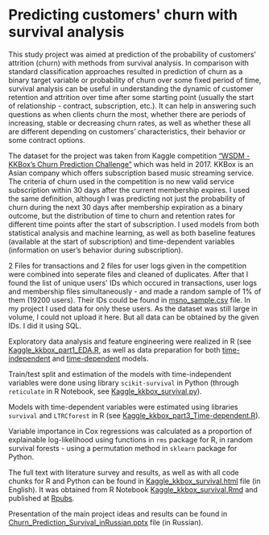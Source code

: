 # Predicting customers' churn with survival analysis

This study project was aimed at prediction of the probability of customers’ attrition (churn) with methods from survival analysis. In comparison with standard classification approaches resulted in prediction of churn as a binary target variable or probability of churn over some fixed period of time, survival analysis can be useful in understanding the dynamic of customer retention and attrition over time after some starting point (usually the start of relationship - contract, subscription, etc.). It can help in answering such questions as when clients churn the most, whether there are periods of increasing, stable or decreasing churn rates, as well as whether these all are different depending on customers’ characteristics, their behavior or some contract options.

The dataset for the project was taken from Kaggle competition [“WSDM - KKBox’s Churn Prediction Challenge”](https://www.kaggle.com/c/kkbox-churn-prediction-challenge/) which was held in 2017. KKBox is an Asian company which offers subscription based music streaming service. 
The criteria of churn used in the competition is no new valid service subscription within 30 days after the current membership expires. 
I used the same definition, although I was predicting not just the probability of churn during the next 30 days after membership expiration as a binary outcome, but the distribution of time to churn and retention rates for different time points after the start of subscription. 
I used models from both statistical analysis and machine learning, as well as both baseline features (available at the start of subscription) and time-dependent variables (information on user’s behavior during subscription).

2 Files for transactions and 2 files for user logs given in the competition were combined into seperate files and cleaned of duplicates. After that I found the list of unique users' IDs which occured in transactions, user logs and membership files simultaneously - and made a random sample of 1% of them (19200 users). Their IDs could be found in [msno_sample.csv](data/msno_sample.csv) file. In my project I used data for only these users. As the dataset was still large in volume, I could not upload it here. But all data can be obtained by the given IDs. I did it using SQL.

Exploratory data analysis and feature engineering were realized in R (see [Kaggle_kkbox_part1_EDA.R](scripts/Kaggle_kkbox_part1_EDA.R), as well as data preparation for both [time-independent](scripts/Kaggle_kkbox_part3_Time-independent.R) and [time-dependent](scripts/Kaggle_kkbox_part3_Time-independent.R) models.

Train/test split and estimation of the models with time-independent variables were done using library `scikit-survival` in Python (through `reticulate` in R Notebook, see [Kaggle_kkbox_survival.py](scripts/Kaggle_kkbox_survival.py)).

Models with time-dependent variables were estimated using libraries `survival` and `LTRCforest` in R (see [Kaggle_kkbox_part3_Time-dependent.R](scripts/Kaggle_kkbox_part3_Time-dependent.R)).

Variable importance in Cox regressions was calculated as a proportion of explainable log-likelihood using functions in `rms` package for R, in random survival forests - using a permutation method in `sklearn` package for Python.

The full text with literature survey and results, as well as with all code chunks for R and Python can be found in [Kaggle_kkbox_survival.html](Kaggle_kkbox_survival.html) file (in English). It was obtained from R Notebook [Kaggle_kkbox_survival.Rmd](Kaggle_kkbox_survival.Rmd) and published at [Rpubs](https://rpubs.com/omironenko/survival_churn). 

Presentation of the main project ideas and results can be found in [Churn_Prediction_Survival_inRussian.pptx](Churn_Prediction_Survival_inRussian.pptx) file (in Russian).

